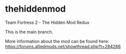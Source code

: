 # thehiddenmod
Team Fortress 2 - The Hidden Mod Redux

This is the main branch.

More information about the mod can be found here: https://forums.alliedmods.net/showthread.php?t=284286
